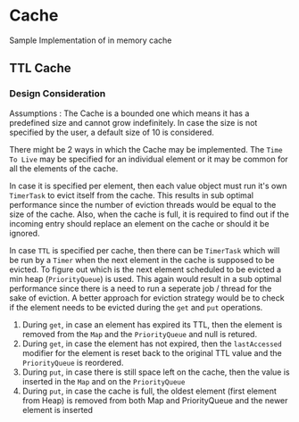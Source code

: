 # Cache
Sample Implementation of in memory cache

## TTL Cache
### Design Consideration

Assumptions :
The Cache is a bounded one which means it has a predefined size and cannot grow indefinitely.
In case the size is not specified by the user, a default size of 10 is considered.

There might be 2 ways in which the Cache may be implemented.
The `Time To Live` may be specified for an individual element or it may be
common for all the elements of the cache.

In case it is specified per element, then each value object must run it's own
<code>TimerTask</code> to evict itself from the cache. This results in sub optimal
performance since the number of eviction threads would be equal to the size of the cache.
Also, when the cache is full, it is required to find out if the incoming entry should replace
an element on the cache or should it be ignored.

In case `TTL` is specified per cache, then there can be <code>TimerTask</code> which will
be run by a <code>Timer</code> when the next element in the cache is supposed to be evicted.
To figure out which is the next element scheduled to be evicted a min heap (<code>PriorityQueue<E></code>)
is used. This again would result in a sub optimal performance since there is a need to run a seperate
job / thread for the sake of eviction.
A better approach for eviction strategy would be to check if the element needs to be evicted during the
<code>get</code> and <code>put</code> operations.
1. During <code>get</code>, in case an element has expired its TTL, then the element is removed from the
<code>Map</code> and the <code>PriorityQueue</code> and null is retured.
2. During <code>get</code>, in case the element has not expired, then the <code>lastAccessed</code> modifier
for the element is reset back to the original TTL value and the <code>PriorityQueue</code> is reordered.
3. During <code>put</code>, in case there is still space left on the cache, then the value is inserted in the
<code>Map</code> and on the <code>PriorityQueue</code>
4. During <code>put</code>, in case the cache is full, the oldest element (first element from Heap) is removed
from both Map and PriorityQueue and the newer element is inserted